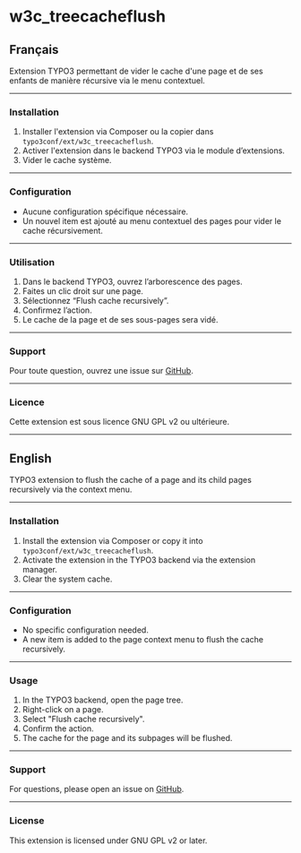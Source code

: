 # w3c_treecacheflush

## Français

Extension TYPO3 permettant de vider le cache d'une page et de ses enfants de manière récursive via le menu contextuel.

---

### Installation

1. Installer l'extension via Composer ou la copier dans `typo3conf/ext/w3c_treecacheflush`.
2. Activer l'extension dans le backend TYPO3 via le module d’extensions.
3. Vider le cache système.

---

### Configuration

- Aucune configuration spécifique nécessaire.
- Un nouvel item est ajouté au menu contextuel des pages pour vider le cache récursivement.

---

### Utilisation

1. Dans le backend TYPO3, ouvrez l’arborescence des pages.
2. Faites un clic droit sur une page.
3. Sélectionnez “Flush cache recursively”.
4. Confirmez l’action.
5. Le cache de la page et de ses sous-pages sera vidé.

---

### Support

Pour toute question, ouvrez une issue sur [GitHub](https://github.com/w3-mguermazi/w3c_treecacheflush/issues).

---

### Licence

Cette extension est sous licence GNU GPL v2 ou ultérieure.

---

## English

TYPO3 extension to flush the cache of a page and its child pages recursively via the context menu.

---

### Installation

1. Install the extension via Composer or copy it into `typo3conf/ext/w3c_treecacheflush`.
2. Activate the extension in the TYPO3 backend via the extension manager.
3. Clear the system cache.

---

### Configuration

- No specific configuration needed.
- A new item is added to the page context menu to flush the cache recursively.

---

### Usage

1. In the TYPO3 backend, open the page tree.
2. Right-click on a page.
3. Select "Flush cache recursively".
4. Confirm the action.
5. The cache for the page and its subpages will be flushed.

---

### Support

For questions, please open an issue on [GitHub](https://github.com/w3-mguermazi/w3c_treecacheflush/issues).

---

### License

This extension is licensed under GNU GPL v2 or later.
